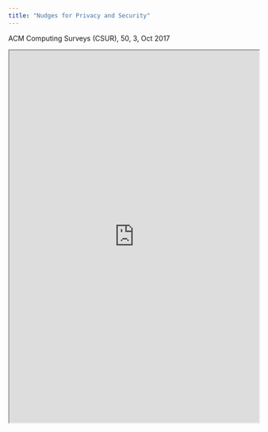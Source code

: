 ```yaml
---
title: "Nudges for Privacy and Security"
---
```


ACM Computing Surveys (CSUR), 50, 3, Oct 2017

<iframe height="750" width="100%" src="https://ewelton.github.io/ktest/wiki.html#Nudges%20for%20Privacy%20and%20Security"></iframe>
